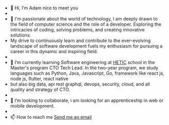 - 👋 Hi, I’m Adam nice to meet you
- 
- 👀 I'm passionate about the world of technology, I am deeply drawn to the field of computer science and the role of a developer. Exploring the intricacies of coding, solving problems, and creating innovative solutions.
- My drive to continuously learn and contribute to the ever-evolving landscape of software development fuels my enthusiasm for pursuing a career in this dynamic and inspiring field.
- 
- 🌱 I’m currently learning Software engineering at [HETIC](https://www.hetic.net/) school in the Master's program CTO Tech Lead. In the two-year program, we study languages such as Python, Java, Javascript, Go, framework like react js, node js, flutter, react native
- but also big data, api rest graphql, devops, security, cloud, and all quality and strategy of CTO.
- 
- 💞️ I’m looking to collaborate, i am looking for an apprenticeship in web or mobile development.
- 
- 📫 How to reach me [Send me an email](mailto:damsamb5@gmail.com)


<!---
BassAdam/BassAdam is a ✨ special ✨ repository because its `README.md` (this file) appears on your GitHub profile.
You can click the Preview link to take a look at your changes.
--->
